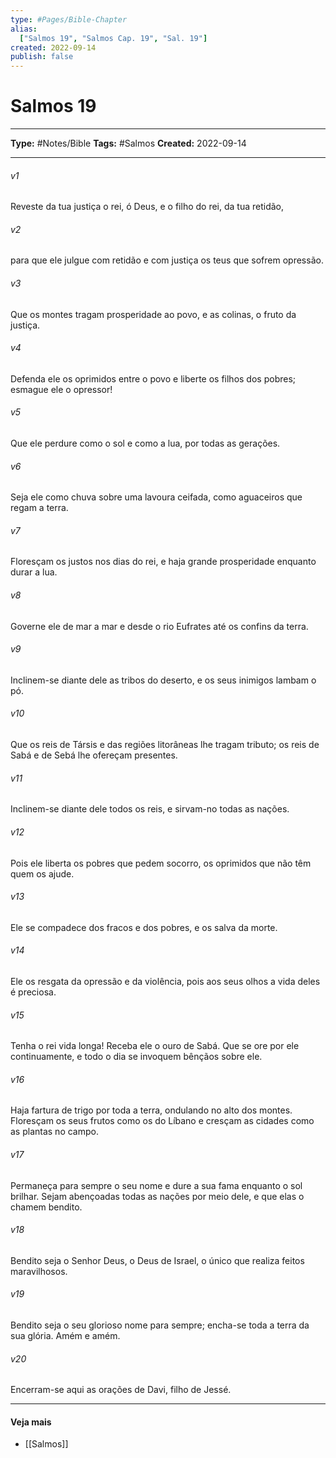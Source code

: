 ```yaml
---
type: #Pages/Bible-Chapter
alias:
  ["Salmos 19", "Salmos Cap. 19", "Sal. 19"]
created: 2022-09-14
publish: false
---
```


# Salmos 19

---

**Type:** #Notes/Bible
**Tags:** #Salmos
**Created:** 2022-09-14

---

###### v1
Reveste da tua justiça o rei, ó Deus, e o filho do rei, da tua retidão,
###### v2
para que ele julgue com retidão e com justiça os teus que sofrem opressão.
###### v3
Que os montes tragam prosperidade ao povo, e as colinas, o fruto da justiça.
###### v4
Defenda ele os oprimidos entre o povo e liberte os filhos dos pobres; esmague ele o opressor!
###### v5
Que ele perdure como o sol e como a lua, por todas as gerações.
###### v6
Seja ele como chuva sobre uma lavoura ceifada, como aguaceiros que regam a terra.
###### v7
Floresçam os justos nos dias do rei, e haja grande prosperidade enquanto durar a lua.
###### v8
Governe ele de mar a mar e desde o rio Eufrates até os confins da terra.
###### v9
Inclinem-se diante dele as tribos do deserto, e os seus inimigos lambam o pó.
###### v10
Que os reis de Társis e das regiões litorâneas lhe tragam tributo; os reis de Sabá e de Sebá lhe ofereçam presentes.
###### v11
Inclinem-se diante dele todos os reis, e sirvam-no todas as nações.
###### v12
Pois ele liberta os pobres que pedem socorro, os oprimidos que não têm quem os ajude.
###### v13
Ele se compadece dos fracos e dos pobres, e os salva da morte.
###### v14
Ele os resgata da opressão e da violência, pois aos seus olhos a vida deles é preciosa.
###### v15
Tenha o rei vida longa! Receba ele o ouro de Sabá. Que se ore por ele continuamente, e todo o dia se invoquem bênçãos sobre ele.
###### v16
Haja fartura de trigo por toda a terra, ondulando no alto dos montes. Floresçam os seus frutos como os do Líbano e cresçam as cidades como as plantas no campo.
###### v17
Permaneça para sempre o seu nome e dure a sua fama enquanto o sol brilhar. Sejam abençoadas todas as nações por meio dele, e que elas o chamem bendito.
###### v18
Bendito seja o Senhor Deus, o Deus de Israel, o único que realiza feitos maravilhosos.
###### v19
Bendito seja o seu glorioso nome para sempre; encha-se toda a terra da sua glória. Amém e amém.
###### v20
Encerram-se aqui as orações de Davi, filho de Jessé.


---

#### Veja mais

- [[Salmos]]
